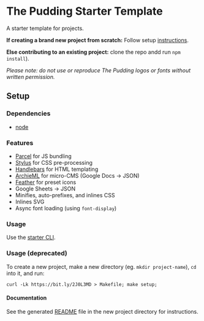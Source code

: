 # The Pudding Starter Template

A starter template for projects.

**If creating a brand new project from scratch:** Follow setup [instructions](#setup).

**Else contributing to an existing project:** clone the repo andd run `npm install`).

_Please note: do not use or reproduce The Pudding logos or fonts without written permission._

## Setup

### Dependencies

- [node](http://nodejs.org)

### Features

- [Parcel](http://parceljs.org) for JS bundling
- [Stylus](http://stylus-lang.com/) for CSS pre-processing
- [Handlebars](http://handlebarsjs.com/) for HTML templating
- [ArchieML](http://archieml.org/) for micro-CMS (Google Docs -> JSON)
- [Feather](https://feathericons.com/) for preset icons
- Google Sheets -> JSON
- Minifies, auto-prefixes, and inlines CSS
- Inlines SVG
- Async font loading (using `font-display`)

### Usage

Use the [starter CLI](https://github.com/the-pudding/starter-cli).

### Usage (deprecated)
To create a new project, make a new directory (eg. `mkdir project-name`), `cd` into it, and run:

```
curl -Lk https://bit.ly/2J0L3MD > Makefile; make setup;
```

#### Documentation

See the generated [README](https://github.com/polygraph-cool/starter/blob/master/README.story.md#development) file in the new project directory for instructions.
